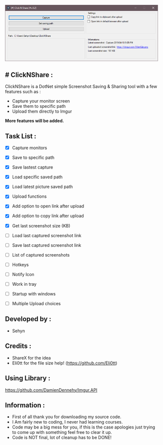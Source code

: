 

![](/Images/FormPicture.png)



## # ClickNShare :
ClickNShare is a DotNet simple Screenshot Saving & Sharing tool with a few features such as :
* Capture your monitor screen
* Save them to specific path
* Upload them directly to Imgur

**More features will be added.**

## Task List :

- [x] Capture monitors
- [x] Save to specific path
- [x] Save lastest capture
- [x] Load specific saved path
- [x] Load latest picture saved path
- [x] Upload functions
- [x] Add option to open link after upload
- [x] Add option to copy link after upload
- [x] Get last screenshot size (KB)
- [ ] Load last captured screenshot link
- [ ] Save last captured screenshot link
- [ ] List of captured screenshots
- [ ] Hotkeys
- [ ] Notify Icon
- [ ] Work in tray
- [ ] Startup with windows
- [ ] Multiple Upload choices





## Developed by :
* Sehyn

## Credits : 
* ShareX for the idea
* Eli0tt for the file size help! (https://github.com/Eli0tt)

## Using Library :
https://github.com/DamienDennehy/Imgur.API

## Information :
* First of all thank you for downloading my source code.
* I Am fairly new to coding, I never had learning courses.
* Code may be a big mess for you, if this is the case apologies just trying to come up with something feel free to clear it up.
* Code is NOT final, lot of cleanup has to be DONE!
